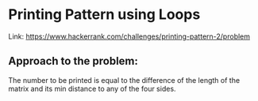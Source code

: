 # Printing Pattern using Loops

Link: https://www.hackerrank.com/challenges/printing-pattern-2/problem

## Approach to the problem:

The number to be printed is equal to the difference of the length of the matrix and its min distance to any of the four sides.